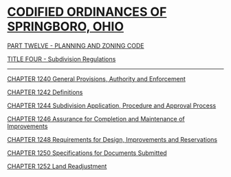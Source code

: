 [CODIFIED ORDINANCES OF SPRINGBORO, OHIO](index.html)
=====================================================

[PART TWELVE - PLANNING AND ZONING CODE](465ba412.html)

[TITLE FOUR - Subdivision Regulations](48c4a412.html)

* * * * *

[CHAPTER 1240 General Provisions, Authority and
Enforcement](48d0a412.html)

[CHAPTER 1242 Definitions](4951a412.html)

[CHAPTER 1244 Subdivision Application, Procedure and Approval
Process](4a0ca412.html)

[CHAPTER 1246 Assurance for Completion and Maintenance of
Improvements](4aa4a412.html)

[CHAPTER 1248 Requirements for Design, Improvements and
Reservations](4aeca412.html)

[CHAPTER 1250 Specifications for Documents Submitted](4bcfa412.html)

[CHAPTER 1252 Land Readjustment](4c3ba412.html)
